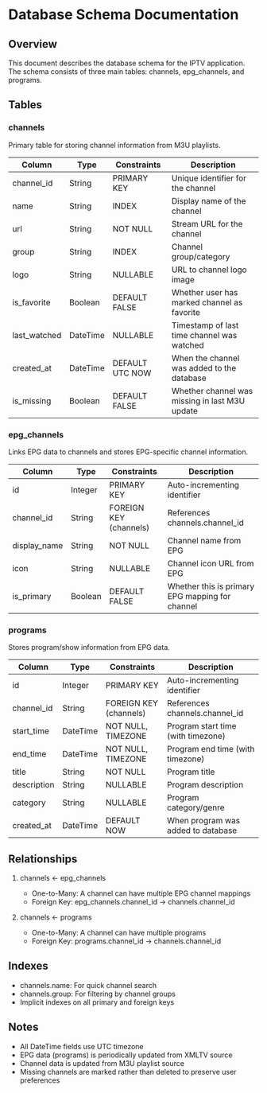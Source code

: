 # Database Schema Documentation

## Overview
This document describes the database schema for the IPTV application. The schema consists of three main tables: channels, epg_channels, and programs.

## Tables

### channels
Primary table for storing channel information from M3U playlists.

| Column        | Type      | Constraints       | Description                                    |
|--------------|-----------|------------------|------------------------------------------------|
| channel_id   | String    | PRIMARY KEY      | Unique identifier for the channel              |
| name         | String    | INDEX            | Display name of the channel                    |
| url          | String    | NOT NULL         | Stream URL for the channel                     |
| group        | String    | INDEX            | Channel group/category                         |
| logo         | String    | NULLABLE         | URL to channel logo image                      |
| is_favorite  | Boolean   | DEFAULT FALSE    | Whether user has marked channel as favorite    |
| last_watched | DateTime  | NULLABLE         | Timestamp of last time channel was watched     |
| created_at   | DateTime  | DEFAULT UTC NOW  | When the channel was added to the database    |
| is_missing   | Boolean   | DEFAULT FALSE    | Whether channel was missing in last M3U update |

### epg_channels
Links EPG data to channels and stores EPG-specific channel information.

| Column        | Type      | Constraints                | Description                                    |
|--------------|-----------|---------------------------|------------------------------------------------|
| id           | Integer   | PRIMARY KEY               | Auto-incrementing identifier                    |
| channel_id   | String    | FOREIGN KEY (channels)    | References channels.channel_id                  |
| display_name | String    | NOT NULL                  | Channel name from EPG                          |
| icon         | String    | NULLABLE                  | Channel icon URL from EPG                      |
| is_primary   | Boolean   | DEFAULT FALSE            | Whether this is primary EPG mapping for channel |

### programs
Stores program/show information from EPG data.

| Column      | Type      | Constraints                | Description                                    |
|------------|-----------|---------------------------|------------------------------------------------|
| id         | Integer   | PRIMARY KEY               | Auto-incrementing identifier                    |
| channel_id | String    | FOREIGN KEY (channels)    | References channels.channel_id                  |
| start_time | DateTime  | NOT NULL, TIMEZONE        | Program start time (with timezone)             |
| end_time   | DateTime  | NOT NULL, TIMEZONE        | Program end time (with timezone)               |
| title      | String    | NOT NULL                  | Program title                                  |
| description| String    | NULLABLE                  | Program description                            |
| category   | String    | NULLABLE                  | Program category/genre                         |
| created_at | DateTime  | DEFAULT NOW               | When program was added to database             |

## Relationships

1. channels ← epg_channels
   - One-to-Many: A channel can have multiple EPG channel mappings
   - Foreign Key: epg_channels.channel_id → channels.channel_id

2. channels ← programs
   - One-to-Many: A channel can have multiple programs
   - Foreign Key: programs.channel_id → channels.channel_id

## Indexes
- channels.name: For quick channel search
- channels.group: For filtering by channel groups
- Implicit indexes on all primary and foreign keys

## Notes
- All DateTime fields use UTC timezone
- EPG data (programs) is periodically updated from XMLTV source
- Channel data is updated from M3U playlist source
- Missing channels are marked rather than deleted to preserve user preferences 